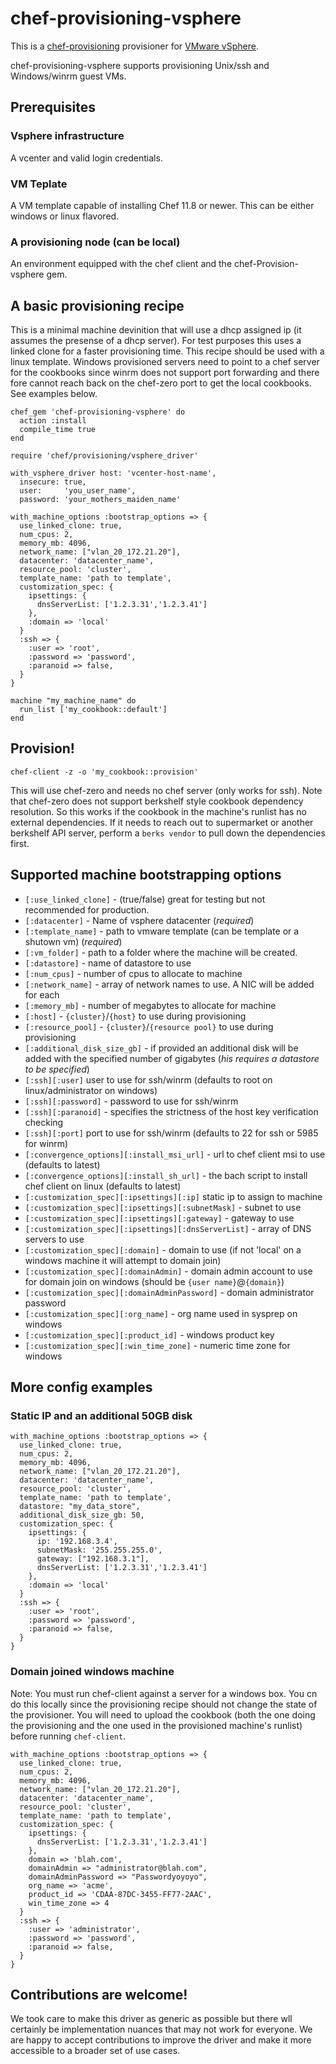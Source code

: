 chef-provisioning-vsphere
==================

This is a [chef-provisioning](https://github.com/opscode/chef-provisioning) provisioner for [VMware vSphere](http://www.vmware.com/products/vsphere).

chef-provisioning-vsphere supports provisioning Unix/ssh and Windows/winrm guest VMs.

## Prerequisites

### Vsphere infrastructure

A vcenter and valid login credentials.

### VM Teplate

A VM template capable of installing Chef 11.8 or newer. This can be either windows or linux flavored.

### A provisioning node (can be local)

An environment equipped with the chef client and the chef-Provision-vsphere gem.

## A basic provisioning recipe

This is a minimal machine devinition that will use a dhcp assigned ip (it assumes the presense of a dhcp server). For test purposes this uses a linked clone for a faster provisioning time. This recipe should be used with a linux template. Windows provisioned servers need to point to a chef server for the cookbooks since winrm does not support port forwarding and there fore cannot reach back on the chef-zero port to get the local cookbooks. See examples below.

```
chef_gem 'chef-provisioning-vsphere' do
  action :install
  compile_time true
end

require 'chef/provisioning/vsphere_driver'

with_vsphere_driver host: 'vcenter-host-name',
  insecure: true,
  user:     'you_user_name',
  password: 'your_mothers_maiden_name'

with_machine_options :bootstrap_options => {
  use_linked_clone: true,
  num_cpus: 2,
  memory_mb: 4096,
  network_name: ["vlan_20_172.21.20"],
  datacenter: 'datacenter_name',
  resource_pool: 'cluster',
  template_name: 'path to template',
  customization_spec: {
    ipsettings: {
      dnsServerList: ['1.2.3.31','1.2.3.41']
    },
    :domain => 'local'
  }
  :ssh => {
    :user => 'root',
    :password => 'password',
    :paranoid => false,
  }
}

machine "my_machine_name" do
  run_list ['my_cookbook::default']
end

```

## Provision!

```
chef-client -z -o 'my_cookbook::provision'
```

This will use chef-zero and needs no chef server (only works for ssh). Note that chef-zero does not support berkshelf style cookbook dependency resolution. So this works if the cookbook in the machine's runlist has no external dependencies. If it needs to reach out to supermarket or another berkshelf API server, perform a `berks vendor` to pull down the dependencies first.

## Supported machine bootstrapping options

- `[:use_linked_clone]` - (true/false) great for testing but not recommended for production.
- `[:datacenter]` - Name of vsphere datacenter (*required*)
- `[:template_name]` - path to vmware template (can be template or a shutown vm) (*required*)
- `[:vm_folder]` - path to a folder where the machine will be created.
- `[:datastore]` - name of datastore to use
- `[:num_cpus]` -  number of cpus to allocate to machine
- `[:network_name]` - array of network names to use. A NIC will be added for each
- `[:memory_mb]` - number of megabytes to allocate for machine
- `[:host]` - `{cluster}`/`{host}` to use during provisioning
- `[:resource_pool]` - `{cluster}`/`{resource pool}` to use during provisioning
- `[:additional_disk_size_gb]` - if provided an additional disk will be added with the specified number of gigabytes (*his requires a datastore to be specified*)
- `[:ssh][:user]` user to use for ssh/winrm (defaults to root on linux/administrator on windows)
- `[:ssh][:password]` - password to use for ssh/winrm
- `[:ssh][:paranoid]` - specifies the strictness of the host key verification checking
- `[:ssh][:port]` port to use for ssh/winrm (defaults to 22 for ssh or 5985 for winrm)
- `[:convergence_options][:install_msi_url]` - url to chef client msi to use (defaults to latest) 
- `[:convergence_options][:install_sh_url]` - the bach script to install chef client on linux (defaults to latest)
- `[:customization_spec][:ipsettings][:ip]` static ip to assign to machine
- `[:customization_spec][:ipsettings][:subnetMask]` - subnet to use
- `[:customization_spec][:ipsettings][:gateway]` - gateway to use
- `[:customization_spec][:ipsettings][:dnsServerList]` - array of DNS servers to use
- `[:customization_spec][:domain]` - domain to use (if not 'local' on a windows machine it will attempt to domain join)
- `[:customization_spec][:domainAdmin]` - domain admin account to use for domain join on windows (should be `{user name}`@`{domain}`)
- `[:customization_spec][:domainAdminPassword]` - domain administrator password
- `[:customization_spec][:org_name]` - org name used in sysprep on windows
- `[:customization_spec][:product_id]` - windows product key
- `[:customization_spec][:win_time_zone]` - numeric time zone for windows

## More config examples

### Static IP and an additional 50GB disk

```
with_machine_options :bootstrap_options => {
  use_linked_clone: true,
  num_cpus: 2,
  memory_mb: 4096,
  network_name: ["vlan_20_172.21.20"],
  datacenter: 'datacenter_name',
  resource_pool: 'cluster',
  template_name: 'path to template',
  datastore: "my_data_store",
  additional_disk_size_gb: 50,
  customization_spec: {
    ipsettings: {
      ip: '192.168.3.4',
      subnetMask: '255.255.255.0',
      gateway: ["192.168.3.1"],
      dnsServerList: ['1.2.3.31','1.2.3.41']
    },
    :domain => 'local'
  }
  :ssh => {
    :user => 'root',
    :password => 'password',
    :paranoid => false,
  }
}
```

### Domain joined windows machine

Note: You must run chef-client against a server for a windows box. You cn do this locally since the provisioning recipe should not change the state of the provisioner. You will need to upload the cookbook (both the one doing the provisioning and the one used in the provisioned machine's runlist) before running `chef-client`.

```
with_machine_options :bootstrap_options => {
  use_linked_clone: true,
  num_cpus: 2,
  memory_mb: 4096,
  network_name: ["vlan_20_172.21.20"],
  datacenter: 'datacenter_name',
  resource_pool: 'cluster',
  template_name: 'path to template',
  customization_spec: {
    ipsettings: {
      dnsServerList: ['1.2.3.31','1.2.3.41']
    },
    domain => 'blah.com',
    domainAdmin => "administrator@blah.com",
    domainAdminPassword => "Passwordyoyoyo",
    org_name => 'acme',
    product_id => 'CDAA-87DC-3455-FF77-2AAC',
    win_time_zone => 4
  }
  :ssh => {
    :user => 'administrator',
    :password => 'password',
    :paranoid => false,
  }
}
```

## Contributions are welcome!

We took care to make this driver as generic as possible but there wll certainly be implementation nuances that may not work for everyone. We are happy to accept contributions to improve the driver and make it more accessible to a broader set of use cases.
